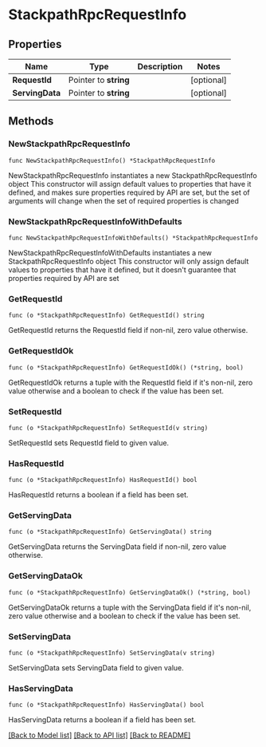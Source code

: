 # StackpathRpcRequestInfo

## Properties

Name | Type | Description | Notes
------------ | ------------- | ------------- | -------------
**RequestId** | Pointer to **string** |  | [optional] 
**ServingData** | Pointer to **string** |  | [optional] 

## Methods

### NewStackpathRpcRequestInfo

`func NewStackpathRpcRequestInfo() *StackpathRpcRequestInfo`

NewStackpathRpcRequestInfo instantiates a new StackpathRpcRequestInfo object
This constructor will assign default values to properties that have it defined,
and makes sure properties required by API are set, but the set of arguments
will change when the set of required properties is changed

### NewStackpathRpcRequestInfoWithDefaults

`func NewStackpathRpcRequestInfoWithDefaults() *StackpathRpcRequestInfo`

NewStackpathRpcRequestInfoWithDefaults instantiates a new StackpathRpcRequestInfo object
This constructor will only assign default values to properties that have it defined,
but it doesn't guarantee that properties required by API are set

### GetRequestId

`func (o *StackpathRpcRequestInfo) GetRequestId() string`

GetRequestId returns the RequestId field if non-nil, zero value otherwise.

### GetRequestIdOk

`func (o *StackpathRpcRequestInfo) GetRequestIdOk() (*string, bool)`

GetRequestIdOk returns a tuple with the RequestId field if it's non-nil, zero value otherwise
and a boolean to check if the value has been set.

### SetRequestId

`func (o *StackpathRpcRequestInfo) SetRequestId(v string)`

SetRequestId sets RequestId field to given value.

### HasRequestId

`func (o *StackpathRpcRequestInfo) HasRequestId() bool`

HasRequestId returns a boolean if a field has been set.

### GetServingData

`func (o *StackpathRpcRequestInfo) GetServingData() string`

GetServingData returns the ServingData field if non-nil, zero value otherwise.

### GetServingDataOk

`func (o *StackpathRpcRequestInfo) GetServingDataOk() (*string, bool)`

GetServingDataOk returns a tuple with the ServingData field if it's non-nil, zero value otherwise
and a boolean to check if the value has been set.

### SetServingData

`func (o *StackpathRpcRequestInfo) SetServingData(v string)`

SetServingData sets ServingData field to given value.

### HasServingData

`func (o *StackpathRpcRequestInfo) HasServingData() bool`

HasServingData returns a boolean if a field has been set.


[[Back to Model list]](../README.md#documentation-for-models) [[Back to API list]](../README.md#documentation-for-api-endpoints) [[Back to README]](../README.md)


